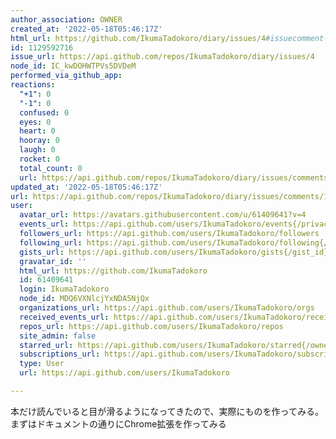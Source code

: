 ```yaml
---
author_association: OWNER
created_at: '2022-05-18T05:46:17Z'
html_url: https://github.com/IkumaTadokoro/diary/issues/4#issuecomment-1129592716
id: 1129592716
issue_url: https://api.github.com/repos/IkumaTadokoro/diary/issues/4
node_id: IC_kwDOHWTPVs5DVDeM
performed_via_github_app: 
reactions:
  "+1": 0
  "-1": 0
  confused: 0
  eyes: 0
  heart: 0
  hooray: 0
  laugh: 0
  rocket: 0
  total_count: 0
  url: https://api.github.com/repos/IkumaTadokoro/diary/issues/comments/1129592716/reactions
updated_at: '2022-05-18T05:46:17Z'
url: https://api.github.com/repos/IkumaTadokoro/diary/issues/comments/1129592716
user:
  avatar_url: https://avatars.githubusercontent.com/u/61409641?v=4
  events_url: https://api.github.com/users/IkumaTadokoro/events{/privacy}
  followers_url: https://api.github.com/users/IkumaTadokoro/followers
  following_url: https://api.github.com/users/IkumaTadokoro/following{/other_user}
  gists_url: https://api.github.com/users/IkumaTadokoro/gists{/gist_id}
  gravatar_id: ''
  html_url: https://github.com/IkumaTadokoro
  id: 61409641
  login: IkumaTadokoro
  node_id: MDQ6VXNlcjYxNDA5NjQx
  organizations_url: https://api.github.com/users/IkumaTadokoro/orgs
  received_events_url: https://api.github.com/users/IkumaTadokoro/received_events
  repos_url: https://api.github.com/users/IkumaTadokoro/repos
  site_admin: false
  starred_url: https://api.github.com/users/IkumaTadokoro/starred{/owner}{/repo}
  subscriptions_url: https://api.github.com/users/IkumaTadokoro/subscriptions
  type: User
  url: https://api.github.com/users/IkumaTadokoro

---
```

本だけ読んでいると目が滑るようになってきたので、実際にものを作ってみる。
まずはドキュメントの通りにChrome拡張を作ってみる
